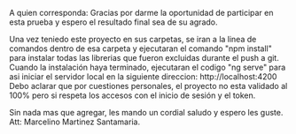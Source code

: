 A quien corresponda:
Gracias por darme la oportunidad de participar en esta prueba y espero el resultado final sea de su agrado.

Una vez teniedo este proyecto en sus carpetas, se iran a la linea de comandos dentro de esa carpeta y ejecutaran el comando "npm install" para instalar todas las librerias que fueron excluidas durante el push a git.
Cuando la instalación haya terminado, ejecutaran el codigo "ng serve" para asi iniciar el servidor local en la siguiente direccion:
http://localhost:4200
Debo aclarar que por cuestiones personales, el proyecto no esta validado al 100% pero si respeta los accesos con el inicio de sesión y el token.

Sin nada mas que agregar, les mando un cordial saludo y espero les guste.
Att: Marcelino Martinez Santamaria.
